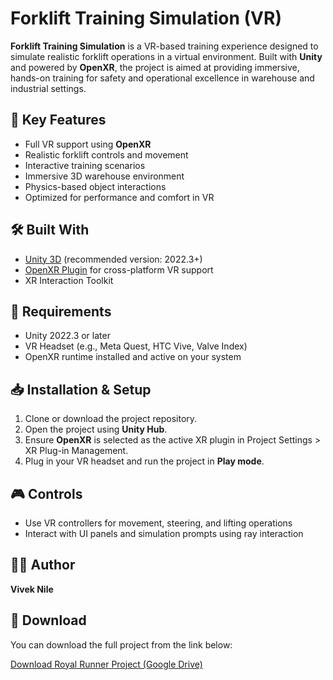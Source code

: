 # Forklift Training Simulation (VR)

**Forklift Training Simulation** is a VR-based training experience designed to simulate realistic forklift operations in a virtual environment. Built with **Unity** and powered by **OpenXR**, the project is aimed at providing immersive, hands-on training for safety and operational excellence in warehouse and industrial settings.

## 🚀 Key Features

- Full VR support using **OpenXR**
- Realistic forklift controls and movement
- Interactive training scenarios
- Immersive 3D warehouse environment
- Physics-based object interactions
- Optimized for performance and comfort in VR

## 🛠️ Built With

- [Unity 3D](https://unity.com/) (recommended version: 2022.3+)
- [OpenXR Plugin](https://docs.unity3d.com/Packages/com.unity.xr.openxr@1.8/manual/index.html) for cross-platform VR support
- XR Interaction Toolkit

## 🧰 Requirements

- Unity 2022.3 or later
- VR Headset (e.g., Meta Quest, HTC Vive, Valve Index)
- OpenXR runtime installed and active on your system

## 📥 Installation & Setup

1. Clone or download the project repository.
2. Open the project using **Unity Hub**.
3. Ensure **OpenXR** is selected as the active XR plugin in Project Settings > XR Plug-in Management.
4. Plug in your VR headset and run the project in **Play mode**.

## 🎮 Controls

- Use VR controllers for movement, steering, and lifting operations
- Interact with UI panels and simulation prompts using ray interaction

## 👨‍💻 Author

**Vivek Nile**

## 🔗 Download

You can download the full project from the link below:

[Download Royal Runner Project (Google Drive)](https://drive.google.com/file/d/1syK3fMvmDBnWzQnwwuSBjaFJmamyWjZd/view?usp=sharing)


